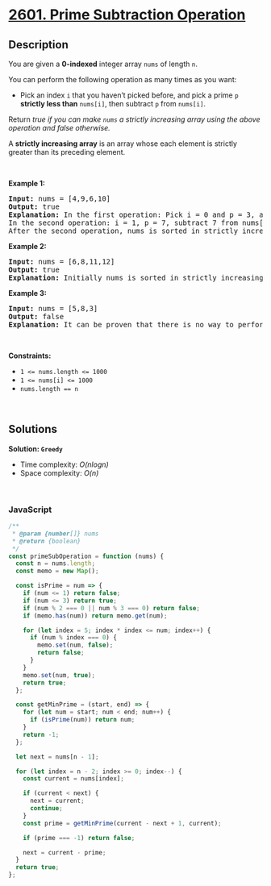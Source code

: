 # [2601. Prime Subtraction Operation](https://leetcode.com/problems/prime-subtraction-operation)

## Description

<div class="elfjS" data-track-load="description_content"><p>You are given a <strong>0-indexed</strong> integer array <code>nums</code> of length <code>n</code>.</p>

<p>You can perform the following operation as many times as you want:</p>

<ul>
	<li>Pick an index <code>i</code> that you haven’t picked before, and pick a prime <code>p</code> <strong>strictly less than</strong> <code>nums[i]</code>, then subtract <code>p</code> from <code>nums[i]</code>.</li>
</ul>

<p>Return <em>true if you can make <code>nums</code> a strictly increasing array using the above operation and false otherwise.</em></p>

<p>A <strong>strictly increasing array</strong> is an array whose each element is strictly greater than its preceding element.</p>

<p>&nbsp;</p>
<p><strong class="example">Example 1:</strong></p>

<pre><strong>Input:</strong> nums = [4,9,6,10]
<strong>Output:</strong> true
<strong>Explanation:</strong> In the first operation: Pick i = 0 and p = 3, and then subtract 3 from nums[0], so that nums becomes [1,9,6,10].
In the second operation: i = 1, p = 7, subtract 7 from nums[1], so nums becomes equal to [1,2,6,10].
After the second operation, nums is sorted in strictly increasing order, so the answer is true.</pre>

<p><strong class="example">Example 2:</strong></p>

<pre><strong>Input:</strong> nums = [6,8,11,12]
<strong>Output:</strong> true
<strong>Explanation: </strong>Initially nums is sorted in strictly increasing order, so we don't need to make any operations.</pre>

<p><strong class="example">Example 3:</strong></p>

<pre><strong>Input:</strong> nums = [5,8,3]
<strong>Output:</strong> false
<strong>Explanation:</strong> It can be proven that there is no way to perform operations to make nums sorted in strictly increasing order, so the answer is false.</pre>

<p>&nbsp;</p>
<p><strong>Constraints:</strong></p>

<ul>
	<li><code>1 &lt;= nums.length &lt;= 1000</code></li>
	<li><code>1 &lt;= nums[i] &lt;= 1000</code></li>
	<li><code>nums.length == n</code></li>
</ul>
</div>

<p>&nbsp;</p>

## Solutions

**Solution: `Greedy`**

- Time complexity: <em>O(nlogn)</em>
- Space complexity: <em>O(n)</em>

<p>&nbsp;</p>

### **JavaScript**

```js
/**
 * @param {number[]} nums
 * @return {boolean}
 */
const primeSubOperation = function (nums) {
  const n = nums.length;
  const memo = new Map();

  const isPrime = num => {
    if (num <= 1) return false;
    if (num <= 3) return true;
    if (num % 2 === 0 || num % 3 === 0) return false;
    if (memo.has(num)) return memo.get(num);

    for (let index = 5; index * index <= num; index++) {
      if (num % index === 0) {
        memo.set(num, false);
        return false;
      }
    }
    memo.set(num, true);
    return true;
  };

  const getMinPrime = (start, end) => {
    for (let num = start; num < end; num++) {
      if (isPrime(num)) return num;
    }
    return -1;
  };

  let next = nums[n - 1];

  for (let index = n - 2; index >= 0; index--) {
    const current = nums[index];

    if (current < next) {
      next = current;
      continue;
    }
    const prime = getMinPrime(current - next + 1, current);

    if (prime === -1) return false;

    next = current - prime;
  }
  return true;
};
```

